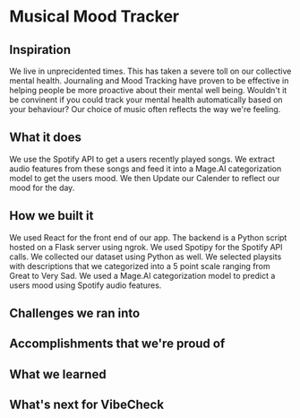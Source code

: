 # Musical Mood Tracker

## Inspiration
We live in unprecidented times. This has taken a severe toll on our collective mental health. Journaling and Mood Tracking have proven to be effective in helping people be more proactive about their mental well being. Wouldn't it be convinent if you could track your mental health automatically based on your behaviour? Our choice of music often reflects the way we're feeling.


## What it does
We use the Spotify API to get a users recently played songs. We extract audio features from these songs and feed it into a Mage.AI categorization model to get the users mood. We then Update our Calender to reflect our mood for the day.

## How we built it
We used React for the front end of our app. The backend is a Python script hosted on a Flask server using ngrok. We used Spotipy for the Spotify API calls. We collected our dataset using Python as well. We selected playsits with descriptions that we categorized into a 5 point scale ranging from Great to Very Sad. We used a Mage.AI categorization model to predict a users mood using Spotify audio features.

## Challenges we ran into



## Accomplishments that we're proud of

## What we learned

## What's next for VibeCheck
